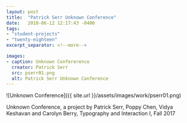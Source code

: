 ```yaml
---
layout: post
title:  "Patrick Serr Unknown Conference"
date:   2018-06-12 12:17:43 -0400
tags:
- "student-projects"
- "twenty-eighteen"
excerpt_separator: <!--more-->

images:
- caption: Unknown Confererence
  creator: Patrick Serr
  src: pserr01.png
  alt: Patrick Serr Unknown Conference
---
```


![Unknown Conference]({{ site.url }}/assets/images/work/pserr01.png)

<!--more-->

Unknown Conference, a project by Patrick Serr, Poppy Chen, Vidya Keshavan and Carolyn Berry, Typography and Interaction I, Fall 2017
